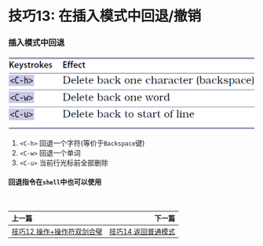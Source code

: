 # 技巧13: 在插入模式中回退/撤销


### 插入模式中回退
![tip13](../../images/tip13.png)  

1. `<C-h>` 回退一个字符(等价于`Backspace`键)
2. `<C-w>` 回退一个单词
3. `<C-u>` 当前行光标前全部删除

#### 回退指令在`shell`中也可以使用


<br>  

|上一篇|下一篇|
|:---|---:|
| [技巧12 操作+操作符双剑合璧](../chapter2_normal_pattern/tip12.md)    | [技巧14 返回普通模式](tip14.md)|
